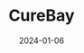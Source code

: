 ---  
layout: startup_page  
title: "CureBay"  
id: "curebay.com"  
permalink: "/curebaycurebay.com01062024/"  
website: "https://www.curebay.com/"  
funding_round: "Series A"  
funding_amount: "₹62Cr"  
investors: "Elevar Equity, existing investors, founders and leadership team members"  
about: "CureBay is a health-tech startup focused on providing affordable and high-quality healthcare in underserved areas. It connects patients in remote locations with healthcare providers through a tech-based model, and aims to expand its reach and build a robust health data platform."  
markets: "Healthtech, Hospitals and Health Care, Medical, Therapeutics"  
hq: "Bhubaneshwar, Orissa, India"  
founded_year: "2021"  
linkedin: "https://www.linkedin.com/company/curebayofficial"  
twitter: "https://twitter.com/cure_bay"  
instagram: ""  
facebook: "https://m.facebook.com/curebay2021"  
crunchbase: "https://www.crunchbase.com/organization/curebay"  
pitchbook: "https://pitchbook.com/profiles/company/512986-06"  

date_display: "06-Jan-2024"  
date: "2024-01-06"

# SEO Optimization  
meta_title: "CureBay - Series A Funding (₹62Cr)"  
meta_description: "CureBay, CureBay is a health-tech startup focused on providing affordable and high-quality healthcare in underserved areas. It connects patients in remote loca..."  
meta_keywords: "CureBay, Healthtech, Hospitals and Health Care, Medical, Therapeutics, Series A funding"  
canonical_url: "https://startup.projectstartups.com/curebaycurebay.com01062024/"  
---